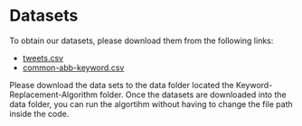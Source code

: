 # Datasets

To obtain our datasets, please download them from the following links:

- [tweets.csv](https://drive.google.com/file/d/1IWGORYZsUdT4tLhngU_JhC_ym4otKJyL/view)
- [common-abb-keyword.csv](https://drive.google.com/file/d/1y8ht9fcp6G0hBPbeM0wQic9A7UEdYQZO/view)

Please download the data sets to the data folder located the Keyword-Replacement-Algorithm folder. Once the datasets are downloaded into the data folder, you can run the algortihm without having to change the file path inside the code.
